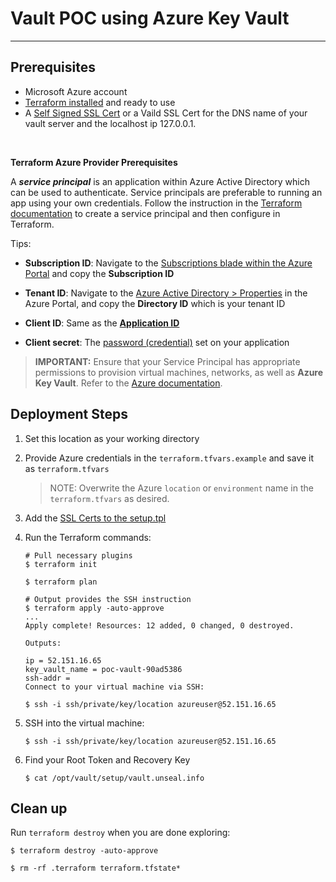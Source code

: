 # Vault POC using Azure Key Vault

---

## Prerequisites

- Microsoft Azure account
- [Terraform installed](https://www.terraform.io/downloads.html) and ready to use
- A [Self Signed SSL Cert](https://github.com/hashicorp/terraform-azurerm-vault/tree/master/modules/private-tls-cert) or a Vaild SSL Cert for the DNS name of your vault server and the localhost ip 127.0.0.1.

<br>

**Terraform Azure Provider Prerequisites**

A ***service principal*** is an application within Azure Active Directory which
can be used to authenticate. Service principals are preferable to running an app
using your own credentials. Follow the instruction in the [Terraform
documentation](https://www.terraform.io/docs/providers/azurerm/auth/service_principal_client_certificate.html)
to create a service principal and then configure in Terraform.

Tips:

- **Subscription ID**: Navigate to the [Subscriptions blade within the Azure
 Portal](https://portal.azure.com/#blade/Microsoft_Azure_Billing/SubscriptionsBlade)
 and copy the **Subscription ID**  

- **Tenant ID**: Navigate to the [Azure Active Directory >
 Properties](https://portal.azure.com/#blade/Microsoft_AAD_IAM/ActiveDirectoryMenuBlade/Properties)
 in the Azure Portal, and copy the **Directory ID** which is your tenant ID  

- **Client ID**: Same as the [**Application
 ID**](https://portal.azure.com/#blade/Microsoft_AAD_IAM/ApplicationsListBlade)

- **Client secret**: The [password
 (credential)](https://portal.azure.com/#blade/Microsoft_AAD_IAM/ApplicationsListBlade)
 set on your application

> **IMPORTANT:** Ensure that your Service Principal has appropriate permissions to provision virtual machines, networks, as well as **Azure Key Vault**. Refer to the [Azure documentation](https://docs.microsoft.com/en-us/azure/role-based-access-control/role-assignments-portal).

## Deployment Steps

1. Set this location as your working directory

1. Provide Azure credentials in the `terraform.tfvars.example` and save it as `terraform.tfvars`

    > NOTE: Overwrite the Azure `location` or `environment` name in the `terraform.tfvars` as desired.

1. Add the [SSL Certs to the setup.tpl](https://github.com/stoffee/vault-autounseal-azurerm-poc/blob/master/setup.tpl#L59)

1. Run the Terraform commands:

    ```shell
    # Pull necessary plugins
    $ terraform init

    $ terraform plan

    # Output provides the SSH instruction
    $ terraform apply -auto-approve
    ...
    Apply complete! Resources: 12 added, 0 changed, 0 destroyed.

    Outputs:

    ip = 52.151.16.65
    key_vault_name = poc-vault-90ad5386
    ssh-addr =
    Connect to your virtual machine via SSH:

    $ ssh -i ssh/private/key/location azureuser@52.151.16.65
    ```

1. SSH into the virtual machine:

    ```shell
    $ ssh -i ssh/private/key/location azureuser@52.151.16.65
    ```

1. Find your Root Token and Recovery Key

    ```shell
    $ cat /opt/vault/setup/vault.unseal.info
    ```





## Clean up

Run `terraform destroy` when you are done exploring:

```shell
$ terraform destroy -auto-approve

$ rm -rf .terraform terraform.tfstate*
```
